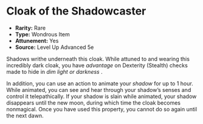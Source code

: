 # Cloak of the Shadowcaster

- **Rarity:** Rare
- **Type:** Wondrous Item
- **Attunement:** Yes
- **Source:** Level Up Advanced 5e

Shadows writhe underneath this cloak. While attuned to and wearing this incredibly dark cloak, you have _advantage_  on Dexterity (Stealth) checks made to hide in _dim light or darkness_ . 

In addition, you can use an action to animate your _shadow_  for up to 1 hour. While animated, you can see and hear through your shadow’s senses and control it telepathically. If your shadow is slain while animated, your shadow disappears until the new moon, during which time the cloak becomes nonmagical. Once you have used this property, you cannot do so again until the next dawn.
